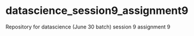 # datascience_session9_assignment9
Repository for datascience (June 30 batch) session 9 assignment 9
